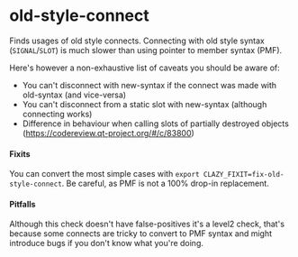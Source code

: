 # old-style-connect

Finds usages of old style connects.
Connecting with old style syntax (`SIGNAL`/`SLOT`) is much slower than using pointer to member syntax (PMF).

Here's however a non-exhaustive list of caveats you should be aware of:
- You can't disconnect with new-syntax if the connect was made with old-syntax (and vice-versa)
- You can't disconnect from a static slot with new-syntax (although connecting works)
- Difference in behaviour when calling slots of partially destroyed objects (<https://codereview.qt-project.org/#/c/83800>)

#### Fixits

You can convert the most simple cases with `export CLAZY_FIXIT=fix-old-style-connect`.
Be careful, as PMF is not a 100% drop-in replacement.

#### Pitfalls

Although this check doesn't have false-positives it's a level2 check, that's because some connects are tricky to convert to PMF syntax and might introduce bugs if you don't know what you're doing.
